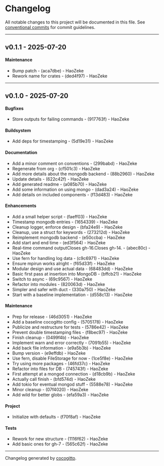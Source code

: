 # Changelog
All notable changes to this project will be documented in this file. See [conventional commits](https://www.conventionalcommits.org/) for commit guidelines.

- - -
## v0.1.1 - 2025-07-20
#### Maintenance
- Bump patch - (aca7dbe) - HaoZeke
- Rework name for crates - (ded4f97) - HaoZeke

- - -

## v0.1.0 - 2025-07-20
#### Bugfixes
- Store outputs for failing commands - (917763f) - HaoZeke
#### Buildsystem
- Add deps for timestamping - (5d19e31) - HaoZeke
#### Documentation
- Add a minor comment on conventions - (299babd) - HaoZeke
- Regenerate from org - (cf501c3) - HaoZeke
- Add more details about the mongodb backend - (88b2960) - HaoZeke
- Update details - (622c42f) - HaoZeke
- Add generated readme - (a085b70) - HaoZeke
- Add some information on using mongo - (dad3a24) - HaoZeke
- Add details on included components - (f13d483) - HaoZeke
#### Enhancements
- Add a small helper script - (faeff03) - HaoZeke
- Timestamp mongodb entries - (1654339) - HaoZeke
- Cleanup logger, enforce design - (bfa24e9) - HaoZeke
- Cleanup, use a struct for keywords - (273212d) - HaoZeke
- Reimplement mongodb backend - (e50ccba) - HaoZeke
- Add start and end time - (ed3f564) - HaoZeke
- Real-time command outputCloses gh-16.Closes gh-14. - (abec80c) - HaoZeke
- Use fern for handling log data - (c9c6971) - HaoZeke
- Ensure mpirun works alright - (f65d33f) - HaoZeke
- Modular design and use actual data - (68483dd) - HaoZeke
- Basic first pass at insertion into MongoDB - (bffcb21) - HaoZeke
- Switch to async - (69c9567) - HaoZeke
- Refactor into modules - (820063d) - HaoZeke
- Simpler and safer with duct - (330a750) - HaoZeke
- Start with a baseline implementation - (d558c13) - HaoZeke
#### Maintenance
- Prep for release - (46d3051) - HaoZeke
- Add a baseline cocogitto config - (5705178) - HaoZeke
- Publicize and restructure for tests - (5786e42) - HaoZeke
- Prevent double timestamping files - (f8bec97) - HaoZeke
- Finish cleanup - (0499f4b) - HaoZeke
- Implement warn and error correctly - (7091b55) - HaoZeke
- Add back file information - (e9a5b3b) - HaoZeke
- Bump version - (e9effdb) - HaoZeke
- Use fern, disable FileStorage for now - (1ce5f8e) - HaoZeke
- Try using more packages - (46fd37c) - HaoZeke
- Refactor into files for DB - (745743f) - HaoZeke
- First attempt at a mongod connection - (d18cb9b) - HaoZeke
- Actually call finish - (bfd574d) - HaoZeke
- Add tokio for eventual mongod stuff - (5588e78) - HaoZeke
- Minor cleanup - (07f4020) - HaoZeke
- Add wild for better globs - (efa59a3) - HaoZeke
#### Project
- Initialize with defaults - (f70f8af) - HaoZeke
#### Tests
- Rework for new structure - (1116f62) - HaoZeke
- Add basic ones for gh-7 - (565c62f) - HaoZeke

- - -

Changelog generated by [cocogitto](https://github.com/cocogitto/cocogitto).